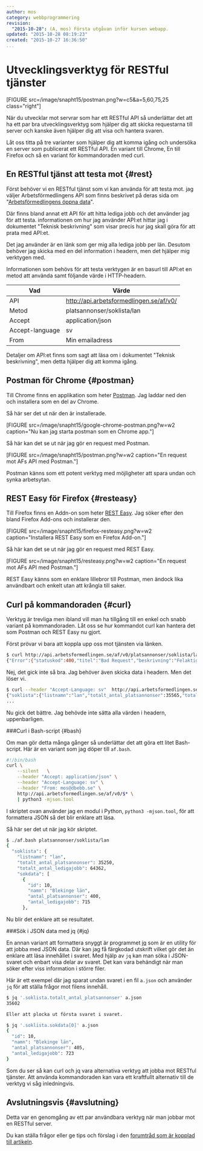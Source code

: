 ```yaml
---
author: mos
category: webbprogrammering
revision:
  "2015-10-28": (A, mos) Första utgåvan inför kursen webapp.
updated: "2015-10-28 08:19:23"
created: "2015-10-27 16:36:50"
...
```

Utvecklingsverktyg för RESTful tjänster
==================================

[FIGURE src=/image/snapht15/postman.png?w=c5&a=5,60,75,25 class="right"]

När du utvecklar mot servrar som har ett RESTful API så underlättar det att ha ett par bra utvecklingsverktyg som hjälper dig att skicka requestarna till server och kanske även hjälper dig att visa och hantera svaren.

<!--more-->

Låt oss titta på tre varianter som hjälper dig att komma igång och undersöka en server som publicerat ett RESTful API. En variant till Chrome, En till Firefox och så en variant för kommandoraden med curl.



En RESTful tjänst att testa mot {#rest}
-----------------------

Först behöver vi en RESTful tjänst som vi kan använda för att testa mot. jag väljer Arbetsförmedlingens API som finns beskrivet på deras sida om "[Arbetsförmedlingens öppna data](http://www.arbetsformedlingen.se/psidata)".

Där finns bland annat ett API för att hitta lediga jobb och det använder jag för att testa. informationen om hur jag använder API:et hittar jag i dokumentet "Teknisk beskrivning" som visar precis hur jag skall göra för att prata med API:et.

Det jag använder är en länk som ger mig alla lediga jobb per län. Desutom behöver jag skicka med en del information i headern, men det hjälper mig verktygen med.

Informationen som behövs för att testa verktygen är en basurl till API:et en metod att använda samt följande värde i HTTP-headern.

| Vad             | Värde                                   |
|-----------------|-----------------------------------------|
| API             | http://api.arbetsformedlingen.se/af/v0/ |
| Metod           | platsannonser/soklista/lan              |
| Accept          | application/json                        |
| Accept-language | sv                                      |
| From            | Min emailadress                         |

Detaljer om API:et finns som sagt att läsa om i dokumentet "Teknisk beskrivning", men detta hjälper dig att komma igång.



Postman för Chrome {#postman}
-----------------------

Till Chrome finns en applikation som heter [Postman](https://www.getpostman.com/). Jag laddar ned den och installera som en del av Chrome.

Så här ser det ut när den är installerade.

[FIGURE src=/image/snapht15/google-chrome-postman.png?w=w2 caption="Nu kan jag starta postman som en Chrome app."]

Så här kan det se ut när jag gör en request med Postman.

[FIGURE src=/image/snapht15/postman.png?w=w2 caption="En request mot AFs API med Postman."]

Postman känns som ett potent verktyg med möjligheter att spara undan och synka arbetsytan.



REST Easy för Firefox {#resteasy}
-----------------------

Till Firefox finns en Addn-on som heter [REST Easy](https://github.com/nathan-osman/REST-Easy). Jag söker efter den bland Firefox Add-ons och installerar den.

[FIGURE src=/image/snapht15/firefox-resteasy.png?w=w2 caption="Installera REST Easy som en Firefox Add-on."]

Så här kan det se ut när jag gör en request med REST Easy.

[FIGURE src=/image/snapht15/resteasy.png?w=w2 caption="En request mot AFs API med Postman."]

REST Easy känns som en enklare lillebror till Postman, men ändock lika användbart och enkelt utan att krångla till saker.



Curl på kommandoraden {#curl}
-----------------------

Verktyg är trevliga men ibland vill man ha tillgång till en enkel och snabb variant på kommandoraden. Låt oss se hur kommandot curl kan hantera det som Postman och REST Easy nu gjort.

Först prövar vi bara att koppla upp oss mot tjänsten via länken.

```bash
$ curl http://api.arbetsformedlingen.se/af/v0/platsannonser/soklista/lan
{"Error":{"statuskod":400,"titel":"Bad Request","beskrivning":"Felaktig headerparameter: [Accept-Language]"}}
```

Nej, det gick inte så bra. Jag behöver även skicka data i headern. Men det löser vi.

```bash
$ curl --header "Accept-Language: sv"  http://api.arbetsformedlingen.se/af/v0/platsannonser/soklista/lan
{"soklista":{"listnamn":"lan","totalt_antal_platsannonser":35565,"totalt_antal_ledigajobb":64845,"sokdata":[{"id"
...
```

Nu gick det bättre. Jag behövde inte sätta alla värden i headern, uppenbarligen. 



###Curl i Bash-script {#bash}

Om man gör detta många gånger så underlättar det att göra ett litet Bash-script. Här är en variant som jag döper till `af.bash`.

```bash
#!/bin/bash
curl \
    --silent   \
    --header "Accept: application/json" \
    --header "Accept-Language: sv" \
    --header "From: mos@dbebb.se" \
    http://api.arbetsformedlingen.se/af/v0/$* \
    | python3 -mjson.tool
```

I skriptet ovan använder jag en modul i Python, `python3 -mjson.tool`, för att formattera JSON så det blir enklare att läsa.

Så här ser det ut när jag kör skriptet.

```bash
$ ./af.bash platsannonser/soklista/lan
{                                        
  "soklista": {                          
    "listnamn": "lan",                   
    "totalt_antal_platsannonser": 35250, 
    "totalt_antal_ledigajobb": 64362,    
    "sokdata": [                         
      {                                  
        "id": 10,                        
        "namn": "Blekinge län",          
        "antal_platsannonser": 400,      
        "antal_ledigajobb": 715          
      },                                 
```

Nu blir det enklare att se resultatet.



###Sök i JSON data med jq {#jq}

En annan variant att formattera snyggt är programmet [jq](https://stedolan.github.io/jq/) som är en utility för att jobba med JSON data. Där kan jag få färgkodad utskrift vilket gör det än enklare att läsa innehållet i svaret. Med hjälp av `jq` kan man söka i JSON-svaret och enbart visa delar av svaret. Det kan vara behändigt när man söker efter viss information i större filer.

Här är ett exempel där jag sparat undan svaret i en fil `a.json` och använder `jq` för att ställa frågor mot filens innehåll.

```bash
$ jq '.soklista.totalt_antal_platsannonser' a.json 
35602                                                          
```

```bash
Eller att plocka ut första svaret i svaret.

$ jq '.soklista.sokdata[0]' a.json 
{                                           
  "id": 10,                                 
  "namn": "Blekinge län",                   
  "antal_platsannonser": 405,               
  "antal_ledigajobb": 723                   
}                                           
```

Som du ser så kan curl och jq vara alternativa verktyg att jobba mot RESTful tjänster. Att använda kommandoraden kan vara ett kraftfullt alternativ till de verktyg vi såg inledningvis.



Avslutningsvis {#avslutning}
--------------------------------------

Detta var en genomgång av ett par användbara verktyg när man jobbar mot en RESTful server.

Du kan ställa frågor eller ge tips och förslag i den [forumtråd som är kopplad till artikeln](t/4750).




